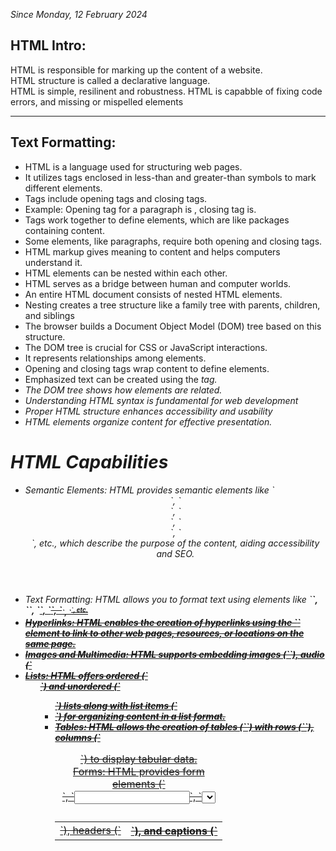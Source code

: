 <i>Since Monday, 12 February 2024</i>
<h2>HTML Intro:</h2>

HTML is responsible for marking up the content of a website.<br>
HTML structure is called a declarative language.<br> HTML is simple, resilinent and robustness. HTML  is capabble of fixing code errors, and missing or mispelled elements<hr>

<h2>Text Formatting:</h2>

<ul>
<li>HTML is a language used for structuring web pages.</li>
<li>It utilizes tags enclosed in less-than and greater-than symbols to mark different elements.</li>
<li>Tags include opening tags and closing tags.</li>
<li>Example: Opening tag for a paragraph is , closing tag is.</li>
<li>Tags work together to define elements, which are like packages containing content.</li>
<li>Some elements, like paragraphs, require both opening and closing tags.<br></li>
<li>HTML markup gives meaning to content and helps computers understand it.</li>
<li>HTML elements can be nested within each other.</li>
<li>HTML serves as a bridge between human and computer worlds.</li>
<li>An entire HTML document consists of nested HTML elements.</li>
<li>Nesting creates a tree structure like a family tree with parents, children, and siblings</li>
<li>The  browser builds a Document Object Model (DOM) tree based on this structure.</li>
<li>The DOM tree is crucial for CSS or JavaScript interactions.</li>
<li>It represents relationships among elements.</li>
<li>Opening and closing tags wrap content to define elements.</li>
<li>Emphasized text can be created using the <em> tag.</li>
<li>The DOM tree shows how elements are related.</li>
<li>Understanding HTML syntax is fundamental for web development</li>
<li>Proper HTML structure enhances accessibility and usability</li>
<li>HTML elements <em>organize content for effective presentation.</li>
</ul>

<h1>HTML Capabilities</h1>
  <ul>
  <li>Semantic Elements: HTML provides semantic elements like `<header>
    `, `<footer>`, `<nav>`, `<article>`, `<section>`, etc., which describe the purpose of the content, aiding accessibility and SEO.</li>
  <li>Text Formatting: HTML allows you to format text using elements like `<strong>`, `<em>`, `<u>`, `<s>`, `<sub>`, `<sup>`, etc.</li>
  <li>Hyperlinks: HTML enables the creation of hyperlinks using the `<a>` element to link to other web pages, resources, or locations on the same page.</li>
  <li>Images and Multimedia: HTML supports embedding images (`<img>`), audio (`<audio>`), and video (`<video>`) content into web pages.</li>
  <li>Lists: HTML offers ordered (`<ol>`) and unordered (`<ul>`) lists along with list items (`<li>`) for organizing content in a list format.</li>
  <li>Tables: HTML allows the creation of tables (`<table>`) with rows (`<tr>`), columns (`<td>`), headers (`<th>`), and captions (`<caption>`) to display tabular data.</li>
  <li>Forms: HTML provides form elements (`<form>`, `<input>`, `<select>`, `<textarea>`, etc.) for creating interactive input fields to collect user data.</li>
  <li>Metadata: HTML includes metadata elements like `<meta>` for providing information about the web page, such as character encoding, viewport settings, and keywords.</li>
  <li>Document Structure: HTML defines the overall structure of a web page, including headings (`<h1>` to `<h6>`), paragraphs (`<p>`), and divisions (`<div>`), allowing content organization and layout.</li>
  <li>Comments: HTML supports comments (`<!-- comment goes here -->`) to add notes or explanations within the code without affecting the rendered output.</li>
  <li>Embedded Scripts: HTML allows the inclusion of client-side scripts such as JavaScript (`<script>`) for enhancing interactivity and functionality.</li>
  <li>Inline Styles and External Stylesheets: HTML enables styling content using inline styles (`style` attribute) or by linking to external stylesheets (`<link>` element).</li>
  <li>Responsive Design: HTML, combined with CSS, facilitates the creation of responsive web pages that adapt to different screen sizes and devices.</li>
  <li>Accessibility Features: HTML provides features such as alt attributes for images (`alt=""`), ARIA roles and attributes, and semantic markup to improve accessibility for users with disabilities.</li>
  </ul>                                                                                                                                              
    
 
